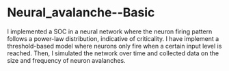 # Neural_avalanche--Basic
I implemented a SOC in a neural network where the neuron firing pattern follows a power-law distribution, indicative of criticality. I have implement a threshold-based model where neurons only fire when a certain input level is reached. Then, I simulated the network over time and collected data on the size and frequency of neuron avalanches. 
